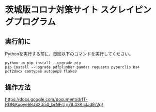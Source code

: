 # 茨城版コロナ対策サイト スクレイピングプログラム

## 実行前に
Pythonを実行する前に、毎回以下のコマンドを実行してください。

```
python -m pip install --upgrade pip
pip install --upgrade pdfplumber pandas requests pyperclip bs4 pdf2docx comtypes autopep8 flake8
```

## 操作方法
https://docs.google.com/document/d/1T-RDNjKuoye6BJ33di50_brNFsLg7iL4SKlclJd9rVg/
